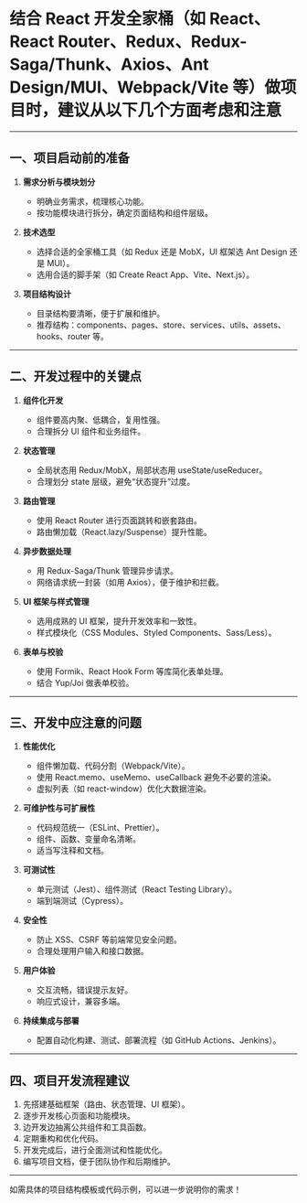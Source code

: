 # 结合 React 开发全家桶（如 React、React Router、Redux、Redux-Saga/Thunk、Axios、Ant Design/MUI、Webpack/Vite 等）做项目时，建议从以下几个方面考虑和注意

---

## 一、项目启动前的准备

1. **需求分析与模块划分**
   - 明确业务需求，梳理核心功能。
   - 按功能模块进行拆分，确定页面结构和组件层级。

2. **技术选型**
   - 选择合适的全家桶工具（如 Redux 还是 MobX，UI 框架选 Ant Design 还是 MUI）。
   - 选用合适的脚手架（如 Create React App、Vite、Next.js）。

3. **项目结构设计**
   - 目录结构要清晰，便于扩展和维护。
   - 推荐结构：components、pages、store、services、utils、assets、hooks、router 等。

---

## 二、开发过程中的关键点

1. **组件化开发**
   - 组件要高内聚、低耦合，复用性强。
   - 合理拆分 UI 组件和业务组件。

2. **状态管理**
   - 全局状态用 Redux/MobX，局部状态用 useState/useReducer。
   - 合理划分 state 层级，避免“状态提升”过度。

3. **路由管理**
   - 使用 React Router 进行页面跳转和嵌套路由。
   - 路由懒加载（React.lazy/Suspense）提升性能。

4. **异步数据处理**
   - 用 Redux-Saga/Thunk 管理异步请求。
   - 网络请求统一封装（如用 Axios），便于维护和拦截。

5. **UI 框架与样式管理**
   - 选用成熟的 UI 框架，提升开发效率和一致性。
   - 样式模块化（CSS Modules、Styled Components、Sass/Less）。

6. **表单与校验**
   - 使用 Formik、React Hook Form 等库简化表单处理。
   - 结合 Yup/Joi 做表单校验。

---

## 三、开发中应注意的问题

1. **性能优化**
   - 组件懒加载、代码分割（Webpack/Vite）。
   - 使用 React.memo、useMemo、useCallback 避免不必要的渲染。
   - 虚拟列表（如 react-window）优化大数据渲染。

2. **可维护性与可扩展性**
   - 代码规范统一（ESLint、Prettier）。
   - 组件、函数、变量命名清晰。
   - 适当写注释和文档。

3. **可测试性**
   - 单元测试（Jest）、组件测试（React Testing Library）。
   - 端到端测试（Cypress）。

4. **安全性**
   - 防止 XSS、CSRF 等前端常见安全问题。
   - 合理处理用户输入和接口数据。

5. **用户体验**
   - 交互流畅，错误提示友好。
   - 响应式设计，兼容多端。

6. **持续集成与部署**
   - 配置自动化构建、测试、部署流程（如 GitHub Actions、Jenkins）。

---

## 四、项目开发流程建议

1. 先搭建基础框架（路由、状态管理、UI 框架）。
2. 逐步开发核心页面和功能模块。
3. 边开发边抽离公共组件和工具函数。
4. 定期重构和优化代码。
5. 开发完成后，进行全面测试和性能优化。
6. 编写项目文档，便于团队协作和后期维护。

---

如需具体的项目结构模板或代码示例，可以进一步说明你的需求！
